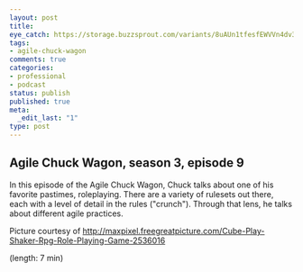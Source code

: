 ```yaml
---
layout: post
title: 
eye_catch: https://storage.buzzsprout.com/variants/8uAUn1tfesfEWVVn4dv32RNG/8d66eb17bb7d02ca4856ab443a78f2148cafbb129f58a3c81282007c6fe24ff2?.jpg
tags:
- agile-chuck-wagon
comments: true
categories:
- professional
- podcast
status: publish
published: true
meta:
  _edit_last: "1"
type: post
---
```


## Agile Chuck Wagon, season 3, episode 9

In this episode of the Agile Chuck Wagon, Chuck talks about one of his favorite pastimes, roleplaying. There are a variety of rulesets out there, each with a level of detail in the rules ("crunch"). Through that lens, he talks about different agile practices.

Picture courtesy of http://maxpixel.freegreatpicture.com/Cube-Play-Shaker-Rpg-Role-Playing-Game-2536016

  (length: 7 min)
